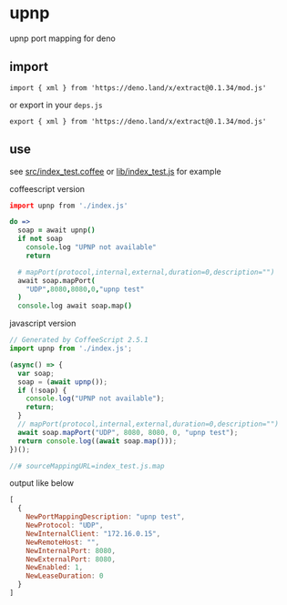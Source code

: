 <!-- 本文件由 ./readme.make.md 自动生成，请不要直接修改此文件 -->

# upnp

upnp port mapping for deno

## import

```
import { xml } from 'https://deno.land/x/extract@0.1.34/mod.js'
```

or export in your `deps.js`

```
export { xml } from 'https://deno.land/x/extract@0.1.34/mod.js'
```

## use

see [src/index_test.coffee](./src/index_test.coffee) or [lib/index_test.js](./lib/index_test.js)  for example

coffeescript version

```coffee
import upnp from './index.js'

do =>
  soap = await upnp()
  if not soap
    console.log "UPNP not available"
    return

  # mapPort(protocol,internal,external,duration=0,description="")
  await soap.mapPort(
    "UDP",8080,8080,0,"upnp test"
  )
  console.log await soap.map()

```


javascript version

```javascript
// Generated by CoffeeScript 2.5.1
import upnp from './index.js';

(async() => {
  var soap;
  soap = (await upnp());
  if (!soap) {
    console.log("UPNP not available");
    return;
  }
  // mapPort(protocol,internal,external,duration=0,description="")
  await soap.mapPort("UDP", 8080, 8080, 0, "upnp test");
  return console.log((await soap.map()));
})();

//# sourceMappingURL=index_test.js.map

```

output like below

```javascript
[
  {
    NewPortMappingDescription: "upnp test",
    NewProtocol: "UDP",
    NewInternalClient: "172.16.0.15",
    NewRemoteHost: "",
    NewInternalPort: 8080,
    NewExternalPort: 8080,
    NewEnabled: 1,
    NewLeaseDuration: 0
  }
]
```
